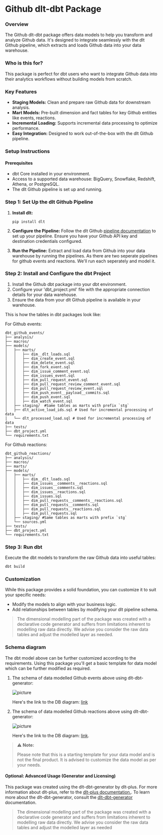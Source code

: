 # Github dlt-dbt Package

### Overview
The Github dlt-dbt package offers data models to help you transform and analyze Github data. It's designed to integrate seamlessly with the dlt Github pipeline, which extracts and loads Github data into your data warehouse.

### Who is this for?
This package is perfect for dbt users who want to integrate Github data into their analytics workflows without building models from scratch.


### Key Features
- **Staging Models:** Clean and prepare raw Github data for downstream analysis.
- **Mart Models:** Pre-built dimension and fact tables for key Github entities like events, reactions.
- **Incremental Loading:** Supports incremental data processing to optimize performance.
- **Easy Integration:** Designed to work out-of-the-box with the dlt Github pipeline.

### Setup Instructions

#### Prerequisites
- dbt Core installed in your environment.
- Access to a supported data warehouse: BigQuery, Snowflake, Redshift, Athena, or PostgreSQL.
- The dlt Github pipeline is set up and running.

### Step 1: Set Up the dlt Github Pipeline
1. **Install dlt:**
   ``` 
   pip install dlt
   ```
2. **Configure the Pipeline:**
   Follow the dlt Github [pipeline documentation](https://dlthub.com/docs/dlt-ecosystem/verified-sources/github) to set up your pipeline. Ensure you have your Github API key and destination credentials configured.

3. **Run the Pipeline:**
   Extract and load data from Github into your data warehouse by running the pipelines. As there are two seperate pipelines for github events and reactions. We'll run each seperately and model it.

### Step 2: Install and Configure the dbt Project

1. Install the Github dbt package into your dbt environment.
2. Configure your 'dbt_project.yml' file with the appropriate connection details for your data warehouse.
3. Ensure the data from your dlt Github pipeline is available in your warehouse.

This is how the tables in dbt packages look like:

For Github events:

```text
dbt_github_events/
├── analysis/
├── macros/
├── models/
│   ├── marts/
│   │   ├── dim__dlt_loads.sql
│   │   ├── dim_create_event.sql
│   │   ├── dim_delete_event.sql
│   │   ├── dim_fork_event.sql
│   │   ├── dim_issue_comment_event.sql
│   │   ├── dim_issues_event.sql
│   │   ├── dim_pull_request_event.sql
│   │   ├── dim_pull_request_review_comment_event.sql
│   │   ├── dim_pull_request_review_event.sql
│   │   ├── dim_push_event__payload__commits.sql
│   │   ├── dim_push_event.sql
│   │   ├── dim_watch_event.sql
│   ├── staging/  #Same tables as marts with prefix `stg`
│   ├── dlt_active_load_ids.sql # Used for incremental processing of data
│   └── dlt_processed_load.sql # Used for incremental processing of data
├── tests/
├── dbt_project.yml
└── requirements.txt
```

For Github reactions:

```text
dbt_github_reactions/
├── analysis/
├── macros/
├── marts/
├── models/
│   ├── marts/
│   │   ├── dim__dlt_loads.sql
│   │   ├── dim_issues__comments__reactions.sql
│   │   ├── dim_issues__comments.sql
│   │   ├── dim_issues__reactions.sql
│   │   ├── dim_issues.sql
│   │   ├── dim_pull_requests__comments__reactions.sql
│   │   ├── dim_pull_requests__comments.sql
│   │   ├── dim_pull_requests__reactions.sql
│   │   ├── dim_pull_requests.sql
│   ├── staging/ #Same tables as marts with prefix `stg`
│   └── sources.yml
├── tests/
├── dbt_project.yml
└── requirements.txt
```

### Step 3: Run dbt
Execute the dbt models to transform the raw Github data into useful tables:

```sh
dbt build
```

### Customization
While this package provides a solid foundation, you can customize it to suit your specific needs:

- Modify the models to align with your business logic.
- Add relationships between tables by modifying your dlt pipeline schema.

> The dimensional modelling part of the package was created with a declarative code generator and suffers from 
> limitations inherent to modelling raw data directly. We advise you consider the raw data tables and adjust 
> the modelled layer as needed.

### Schema diagram
The dbt model above can be further customized according to the requirements. Using this package you'll get a basic template
for data model which can be further modified as required.

1. The schema of data modelled Github events above using dlt-dbt-generator:
    
   ![picture](https://storage.googleapis.com/dlt-blog-images/github_events_dlt_dbt_v0.1.0.png)

   Here's the link to the DB diagram: [link](https://dbdiagram.io/d/github_events_dlt_dbt_v0-1-0-67a1d258263d6cf9a0f47e0e)

2. The schema of data modelled Github reactions above using dlt-dbt-generator:

   ![picture](https://storage.googleapis.com/dlt-blog-images/github_reactions_dlt_dbt_v0.1.0.png)

   Here's the link to the DB diagram: [link](https://dbdiagram.io/d/github_reactions_dlt_dbt_v0-1-0-66fe3418fb079c7ebd2d172d).

> ⚠️ **Note:**
> 
> Please note that this is a starting template for your data model and is not the final product. It is advised to customize the data model as per your needs.


#### Optional: Advanced Usage (Generator and Licensing)

This package was created using the dlt-dbt-generator by dlt-plus. For more information about dlt-plus, refer to the 
[dlt-plus documentation.](https://dlt-plus.netlify.app/docs/plus/intro/). To learn more about the dlt-dbt-generator, 
consult the [dlt-dbt-generator](https://dlthub.com/blog/dbt-gen) documentation.

> The dimensional modelling part of the package was created with a declarative code generator and suffers from 
> limitations inherent to modelling raw data directly. We advise you consider the raw data tables and adjust 
> the modelled layer as needed
